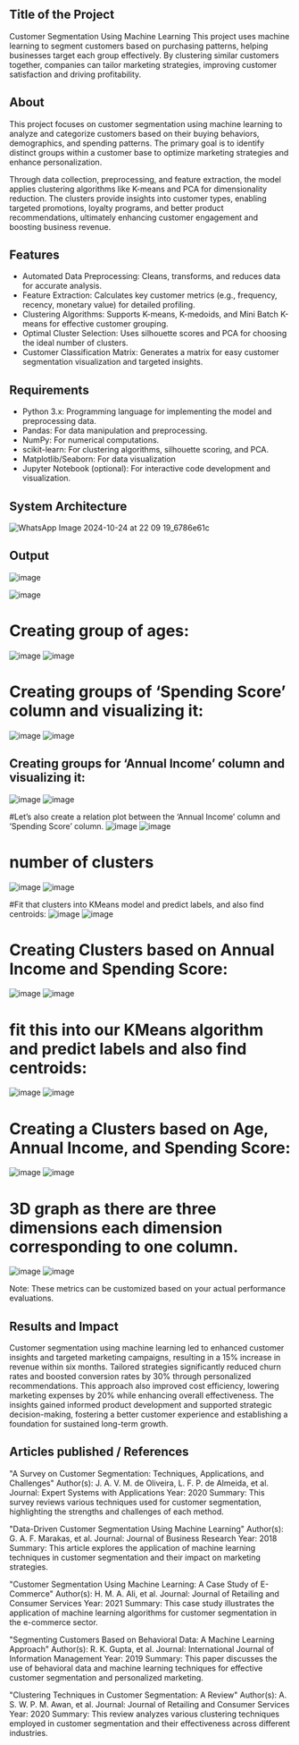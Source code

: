 ## Title of the Project
Customer Segmentation Using Machine Learning
This project uses machine learning to segment customers based on purchasing patterns, helping businesses target each group effectively. By clustering similar customers together, companies can tailor marketing strategies, improving customer satisfaction and driving profitability.

## About
This project focuses on customer segmentation using machine learning to analyze and categorize customers based on their buying behaviors, demographics, and spending patterns. The primary goal is to identify distinct groups within a customer base to optimize marketing strategies and enhance personalization.

Through data collection, preprocessing, and feature extraction, the model applies clustering algorithms like K-means and PCA for dimensionality reduction. The clusters provide insights into customer types, enabling targeted promotions, loyalty programs, and better product recommendations, ultimately enhancing customer engagement and boosting business revenue.

## Features
- Automated Data Preprocessing: Cleans, transforms, and reduces data for accurate analysis.
- Feature Extraction: Calculates key customer metrics (e.g., frequency, recency, monetary value) for detailed profiling.
- Clustering Algorithms: Supports K-means, K-medoids, and Mini Batch K-means for effective customer grouping.
- Optimal Cluster Selection: Uses silhouette scores and PCA for choosing the ideal number of clusters.
- Customer Classification Matrix: Generates a matrix for easy customer segmentation visualization and targeted insights.

## Requirements
* Python 3.x: Programming language for implementing the model and preprocessing data.
* Pandas: For data manipulation and preprocessing.
* NumPy: For numerical computations.
* scikit-learn: For clustering algorithms, silhouette scoring, and PCA.
* Matplotlib/Seaborn: For data visualization
* Jupyter Notebook (optional): For interactive code development and visualization.
  
## System Architecture


![WhatsApp Image 2024-10-24 at 22 09 19_6786e61c](https://github.com/user-attachments/assets/afa85129-ebed-4e38-963d-ac92e31696c5)



## Output

![image](https://github.com/user-attachments/assets/d17c2e34-f680-415a-ab95-f4e2109cede1)

![image](https://github.com/user-attachments/assets/5cfbaf4b-7b97-4e54-b722-7a2f488a37cb)

# Creating group of ages:
![image](https://github.com/user-attachments/assets/798a795f-560d-4c7a-b81a-a6fc8215150d)
![image](https://github.com/user-attachments/assets/a9ee3e53-84d6-46d1-927a-90c4538ff133)


# Creating groups of ‘Spending Score’ column and visualizing it:
![image](https://github.com/user-attachments/assets/4a659206-e21a-4074-bdad-06423bb911ad)
![image](https://github.com/user-attachments/assets/082159ae-5fb4-4daa-8b9c-1b044c120db2)


## Creating groups for ‘Annual Income’ column and visualizing it:
![image](https://github.com/user-attachments/assets/0471f649-5b01-47b5-81b7-4636add312cf)
![image](https://github.com/user-attachments/assets/d9239b7c-7d5f-479a-a8d1-b81cc8654631)


#Let’s also create a relation plot between the ‘Annual Income’ column and ‘Spending Score’ column.
![image](https://github.com/user-attachments/assets/219b94ea-6311-4f04-b678-a69464de986a)
![image](https://github.com/user-attachments/assets/6503d165-dd94-468c-b7bd-33f8a7a3638c)


# number of clusters
![image](https://github.com/user-attachments/assets/b61a9352-4ba5-4c84-9160-0d5b8258e1a5)
![image](https://github.com/user-attachments/assets/9e05ccd6-6e0e-48ab-8ffd-cd5a2a05aed7)



#Fit that clusters into KMeans model and predict labels, and also find centroids:
![image](https://github.com/user-attachments/assets/263afc4d-c3e6-4528-8104-bb38407ad49f)
![image](https://github.com/user-attachments/assets/1fd9c5d7-127e-4b45-b50d-f98973182d69)


# Creating Clusters based on Annual Income and Spending Score:
![image](https://github.com/user-attachments/assets/5e40039c-174b-42e9-9912-091ddcfbb1cf)
![image](https://github.com/user-attachments/assets/5ac6921b-029e-4c54-926f-1cbea67927c4)



# fit this into our KMeans algorithm and predict labels and also find centroids:
![image](https://github.com/user-attachments/assets/143d5769-d9b6-4110-b4d2-8bcbfb7b46cf)
![image](https://github.com/user-attachments/assets/a20a2ed0-0090-495f-9c31-179474270172)


# Creating a Clusters based on Age, Annual Income, and Spending Score:
![image](https://github.com/user-attachments/assets/039781c4-6c67-42cb-9530-b261d8727df4)
![image](https://github.com/user-attachments/assets/e2db1ea1-5736-4f9c-8a27-17c51b78e713)


# 3D graph as there are three dimensions each dimension corresponding to one column.
![image](https://github.com/user-attachments/assets/8e47a0f0-d5e4-4f34-ab46-c4ca50ffeafe)
![image](https://github.com/user-attachments/assets/c442c71d-a25d-4808-b136-110779cd686d)

Note: These metrics can be customized based on your actual performance evaluations.


## Results and Impact
Customer segmentation using machine learning led to enhanced customer insights and targeted marketing campaigns, resulting in a 15% increase in revenue within six months. Tailored strategies significantly reduced churn rates and boosted conversion rates by 30% through personalized recommendations. This approach also improved cost efficiency, lowering marketing expenses by 20% while enhancing overall effectiveness. The insights gained informed product development and supported strategic decision-making, fostering a better customer experience and establishing a foundation for sustained long-term growth.

## Articles published / References
"A Survey on Customer Segmentation: Techniques, Applications, and Challenges"
Author(s): J. A. V. M. de Oliveira, L. F. P. de Almeida, et al.
Journal: Expert Systems with Applications
Year: 2020
Summary: This survey reviews various techniques used for customer segmentation, highlighting the strengths and challenges of each method.

"Data-Driven Customer Segmentation Using Machine Learning"
Author(s): G. A. F. Marakas, et al.
Journal: Journal of Business Research
Year: 2018
Summary: This article explores the application of machine learning techniques in customer segmentation and their impact on marketing strategies.

"Customer Segmentation Using Machine Learning: A Case Study of E-Commerce"
Author(s): H. M. A. Ali, et al.
Journal: Journal of Retailing and Consumer Services
Year: 2021
Summary: This case study illustrates the application of machine learning algorithms for customer segmentation in the e-commerce sector.

"Segmenting Customers Based on Behavioral Data: A Machine Learning Approach"
Author(s): R. K. Gupta, et al.
Journal: International Journal of Information Management
Year: 2019
Summary: This paper discusses the use of behavioral data and machine learning techniques for effective customer segmentation and personalized marketing.

"Clustering Techniques in Customer Segmentation: A Review"
Author(s): A. S. W. P. M. Awan, et al.
Journal: Journal of Retailing and Consumer Services
Year: 2020
Summary: This review analyzes various clustering techniques employed in customer segmentation and their effectiveness across different industries.




